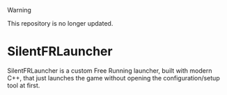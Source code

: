 > [!WARNING]
> This repository is no longer updated.

# SilentFRLauncher
SilentFRLauncher is a custom Free Running launcher, built with modern C++, that just launches the game without opening the configuration/setup tool at first.

